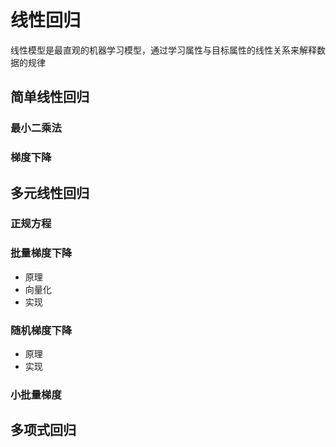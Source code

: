 # 线性回归

线性模型是最直观的机器学习模型，通过学习属性与目标属性的线性关系来解释数据的规律

## 简单线性回归

### 最小二乘法



### 梯度下降

## 多元线性回归

### 正规方程

### 批量梯度下降

- 原理
- 向量化
- 实现

### 随机梯度下降

- 原理
- 实现



### 小批量梯度

## 多项式回归



